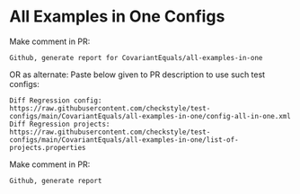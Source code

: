 # All Examples in One Configs
Make comment in PR:
```
Github, generate report for CovariantEquals/all-examples-in-one
```
OR as alternate:
Paste below given to PR description to use such test configs:
```
Diff Regression config: https://raw.githubusercontent.com/checkstyle/test-configs/main/CovariantEquals/all-examples-in-one/config-all-in-one.xml
Diff Regression projects: https://raw.githubusercontent.com/checkstyle/test-configs/main/CovariantEquals/all-examples-in-one/list-of-projects.properties
```
Make comment in PR:
```
Github, generate report
```
